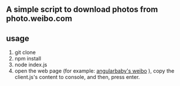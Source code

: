 ## A simple script to download photos from photo.weibo.com

## usage
1. git clone 
2. npm install
3. node index.js
4. open the web page (for example: [angularbaby's weibo](http://photo.weibo.com/1642351362/albums/detail/album_id/3425125601516897?from=profile_wb&pos=18#!/mode/1/page/1) ), copy the client.js's content to console, and then, press enter.
